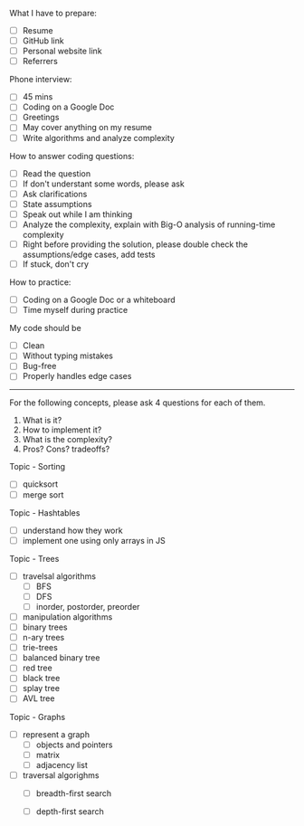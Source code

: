 What I have to prepare:

- [ ] Resume
- [ ] GitHub link
- [ ] Personal website link
- [ ] Referrers

Phone interview:
- [ ] 45 mins
- [ ] Coding on a Google Doc
- [ ] Greetings
- [ ] May cover anything on my resume
- [ ] Write algorithms and analyze complexity

How to answer coding questions:
- [ ] Read the question
- [ ] If don't understant some words, please ask
- [ ] Ask clarifications
- [ ] State assumptions
- [ ] Speak out while I am thinking
- [ ] Analyze the complexity, explain with Big-O analysis of running-time complexity
- [ ] Right before providing the solution, please double check the assumptions/edge cases, add tests
- [ ] If stuck, don't cry

How to practice:
- [ ] Coding on a Google Doc or a whiteboard
- [ ] Time myself during practice

My code should be 
- [ ] Clean
- [ ] Without typing mistakes
- [ ] Bug-free
- [ ] Properly handles edge cases

---

For the following concepts, please ask 4 questions for each of them.
1. What is it? 
2. How to implement it? 
3. What is the complexity? 
4. Pros? Cons? tradeoffs?

Topic - Sorting
- [ ] quicksort
- [ ] merge sort

Topic - Hashtables
- [ ] understand how they work
- [ ] implement one using only arrays in JS

Topic - Trees
- [ ] travelsal algorithms
  - [ ] BFS
  - [ ] DFS
  - [ ] inorder, postorder, preorder
- [ ] manipulation algorithms
- [ ] binary trees
- [ ] n-ary trees
- [ ] trie-trees
- [ ] balanced binary tree
- [ ] red tree
- [ ] black tree
- [ ] splay tree
- [ ] AVL tree

Topic - Graphs
- [ ] represent a graph
  - [ ] objects and pointers
  - [ ] matrix
  - [ ] adjacency list
- [ ] traversal algorighms
  - [ ] breadth-first search
  - [ ] depth-first search
  



